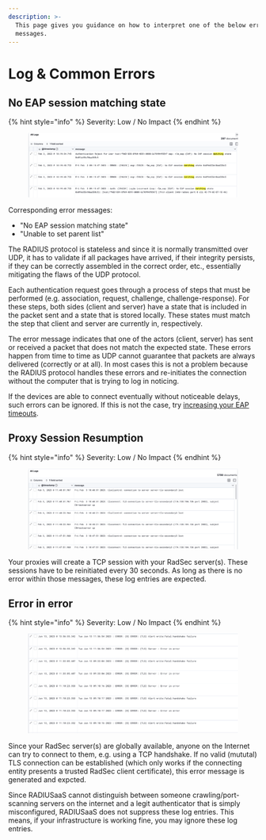 ```yaml
---
description: >-
  This page gives you guidance on how to interpret one of the below error
  messages.
---
```


# Log & Common Errors

## No EAP session matching state

{% hint style="info" %}
Severity: Low / No Impact
{% endhint %}

<figure><img src="../../../.gitbook/assets/image (310).png" alt=""><figcaption></figcaption></figure>

Corresponding error messages:

* "No EAP session matching state"
* "Unable to set parent list"

The RADIUS protocol is stateless and since it is normally transmitted over UDP, it has to validate if all packages have arrived, if their integrity persists, if they can be correctly assembled in the correct order, etc., essentially mitigating the flaws of the UDP protocol.

Each authentication request goes through a process of steps that must be performed (e.g. association, request, challenge, challenge-response). For these steps, both sides (client and server) have a state that is included in the packet sent and a state that is stored locally. These states must match the step that client and server are currently in, respectively.

The error message indicates that one of the actors (client, server) has sent or received a packet that does not match the expected state. These errors happen from time to time as UDP cannot guarantee that packets are always delivered (correctly or at all). In most cases this is not a problem  because the RADIUS protocol handles these errors and re-initiates the connection without the computer that is trying to log in noticing.

If the devices are able to connect eventually without noticeable delays, such errors can be ignored. If this is not the case, try [increasing your EAP timeouts](general.md#what-eap-parameters-and-timeouts-should-be-configured).

## Proxy Session Resumption

{% hint style="info" %}
Severity: Low / No Impact
{% endhint %}

<figure><img src="../../../.gitbook/assets/image (311).png" alt=""><figcaption></figcaption></figure>

Your proxies will create a TCP session with your RadSec server(s). These sessions have to be reinitiated every 30 seconds. As long as there is no error within those messages, these log entries are expected.

## Error in error

{% hint style="info" %}
Severity: Low / No Impact
{% endhint %}

<figure><img src="../../../.gitbook/assets/image (213).png" alt=""><figcaption></figcaption></figure>

Since your RadSec server(s) are globally available, anyone on the Internet can try to connect to them, e.g. using a TCP handshake. If no valid (mututal) TLS connection can be established (which only works if the connecting entity presents a trusted RadSec client certificate), this error message is generated and expcted.&#x20;

Since RADIUSaaS cannot distinguish between someone crawling/port-scanning servers on the internet and a legit authenticator that is simply misconfigured, RADIUSaaS does not suppress these log entries. This means, if your infrastructure is working fine, you may ignore these log entries.

